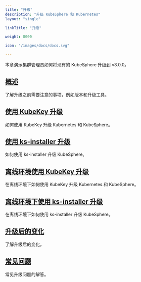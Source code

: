 ```yaml
---
title: "升级"
description: "升级 KubeSphere 和 Kubernetes"
layout: "single"

linkTitle: "升级"

weight: 8000

icon: "/images/docs/docs.svg"

---
```


本章演示集群管理员如何将现有的 KubeSphere 升级到 v3.0.0。

## [概述](../upgrade/overview/)

了解升级之前需要注意的事项，例如版本和升级工具。

## [使用 KubeKey 升级](../upgrade/upgrade-with-kubekey/)

如何使用 KubeKey 升级 Kubernetes 和 KubeSphere。

## [使用 ks-installer 升级](../upgrade/upgrade-with-ks-installer/)

如何使用 ks-installer 升级 KubeSphere。

## [离线环境使用 KubeKey 升级](../upgrade/air-gapped-upgrade-with-kubekey/)

在离线环境下如何使用 KubeKey 升级 Kubernetes 和 KubeSphere。

## [离线环境下使用 ks-installer 升级](../upgrade/air-gapped-upgrade-with-ks-installer/)

在离线环境下如何使用 ks-installer 升级 KubeSphere。

## [升级后的变化](../upgrade/what-changed/)

了解升级后的变化。

## [常见问题](../upgrade/upgrade-faq/)

常见升级问题的解答。
